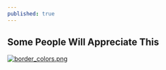 ```yaml
---
published: true
---
```

## Some People Will Appreciate This

[![border_colors.png]({{site.url}}/assets/border_colors.png)]({{site.url}}/assets/border_colors.png)
